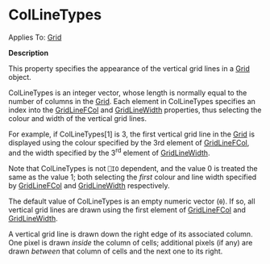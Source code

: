 




<h1 class="heading"><span class="name">ColLineTypes</span></h1>

Applies To: [Grid](./grid.md)


**Description**


This property specifies the appearance of the vertical grid lines in a [Grid](./grid.md) object.



ColLineTypes is an integer vector, whose length is normally equal to the number of columns in the [Grid](./grid.md). Each element in ColLineTypes specifies an index into the [GridLineFCol](gridlinefcol.md) and [GridLineWidth](gridlinewidth.md) properties, thus selecting the colour and width of the vertical grid lines.


For example, if ColLineTypes[1] is 3, the first vertical grid line in the [Grid](./grid.md) is displayed using the colour specified by the 3rd element of [GridLineFCol](gridlinefcol.md), and the width specified by the 3<sup>rd</sup> element of [GridLineWidth](gridlinewidth.md).


Note that ColLineTypes is not `⎕IO` dependent, and the value 0 is treated the same as the value 1; both selecting the *first* colour and line width specified by [GridLineFCol](gridlinefcol.md) and [GridLineWidth](gridlinewidth.md) respectively.


The default value of ColLineTypes is an empty numeric vector (`⍬`). If so, all vertical grid lines are drawn using the first element of [GridLineFCol](gridlinefcol.md) and [GridLineWidth](gridlinewidth.md).


A vertical grid line is drawn down the right edge of its associated column. One pixel is drawn *inside* the column of cells; additional pixels (if any) are drawn *between* that column of cells and the next one to its right.


